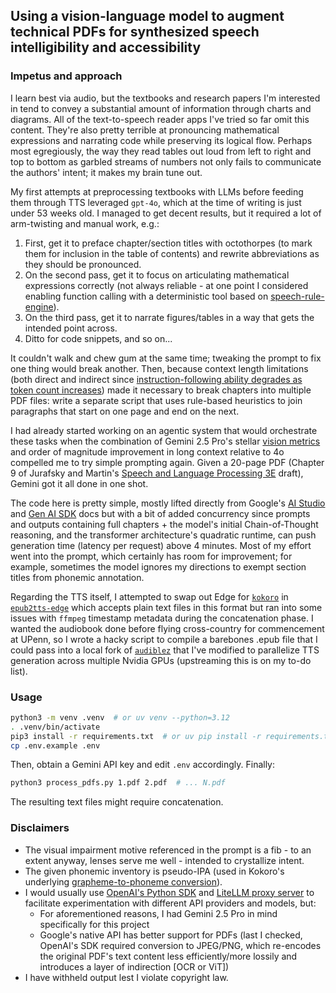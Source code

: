 ## Using a vision-language model to augment technical PDFs for synthesized speech intelligibility and accessibility

### Impetus and approach

I learn best via audio, but the textbooks and research papers I'm interested in tend to convey a substantial amount of information through charts and diagrams. All of the text-to-speech reader apps I've tried so far omit this content. They're also pretty terrible at pronouncing mathematical expressions and narrating code while preserving its logical flow. Perhaps most egregiously, the way they read tables out loud from left to right and top to bottom as garbled streams of numbers not only fails to communicate the authors' intent; it makes my brain tune out.

My first attempts at preprocessing textbooks with LLMs before feeding them through TTS leveraged `gpt-4o`, which at the time of writing is just under 53 weeks old. I managed to get decent results, but it required a lot of arm-twisting and manual work, e.g.:
1. First, get it to preface chapter/section titles with octothorpes (to mark them for inclusion in the table of contents) and rewrite abbreviations as they should be pronounced.
2. On the second pass, get it to focus on articulating mathematical expressions correctly (not always reliable - at one point I considered enabling function calling with a deterministic tool based on [speech-rule-engine](https://mathjax.github.io/MathJax-demos-web/speech-generator/convert-with-speech.html)).
3. On the third pass, get it to narrate figures/tables in a way that gets the intended point across.
4. Ditto for code snippets, and so on...

It couldn't walk and chew gum at the same time; tweaking the prompt to fix one thing would break another. Then, because context length limitations (both direct and indirect since [instruction-following ability degrades as token count increases](https://arxiv.org/abs/2402.14848v1)) made it necessary to break chapters into multiple PDF files: write a separate script that uses rule-based heuristics to join paragraphs that start on one page and end on the next.

I had already started working on an agentic system that would orchestrate these tasks when the combination of Gemini 2.5 Pro's stellar [vision metrics](https://huggingface.co/spaces/opencompass/open_vlm_leaderboard) and order of magnitude improvement in long context relative to 4o compelled me to try simple prompting again. Given a 20-page PDF (Chapter 9 of Jurafsky and Martin's [Speech and Language Processing 3E](https://web.stanford.edu/~jurafsky/slp3/) draft), Gemini got it all done in one shot.

The code here is pretty simple, mostly lifted directly from Google's [AI Studio](https://aistudio.google.com) and [Gen AI SDK](https://github.com/googleapis/python-genai) docs but with a bit of added concurrency since prompts and outputs containing full chapters + the model's initial Chain-of-Thought reasoning, and the transformer architecture's quadratic runtime, can push generation time (latency per request) above 4 minutes. Most of my effort went into the prompt, which certainly has room for improvement; for example, sometimes the model ignores my directions to exempt section titles from phonemic annotation.

Regarding the TTS itself, I attempted to swap out Edge for [`kokoro`](https://github.com/hexgrad/kokoro) in [`epub2tts-edge`](https://github.com/aedocw/epub2tts-edge) which accepts plain text files in this format but ran into some issues with `ffmpeg` timestamp metadata during the concatenation phase. I wanted the audiobook done before flying cross-country for commencement at UPenn, so I wrote a hacky script to compile a barebones .epub file that I could pass into a local fork of [`audiblez`](https://github.com/santinic/audiblez) that I've modified to parallelize TTS generation across multiple Nvidia GPUs (upstreaming this is on my to-do list).

### Usage

```bash
python3 -m venv .venv  # or uv venv --python=3.12
. .venv/bin/activate
pip3 install -r requirements.txt  # or uv pip install -r requirements.txt
cp .env.example .env
```

Then, obtain a Gemini API key and edit `.env` accordingly. Finally:

```bash
python3 process_pdfs.py 1.pdf 2.pdf  # ... N.pdf
```

The resulting text files might require concatenation.

### Disclaimers

- The visual impairment motive referenced in the prompt is a fib - to an extent anyway, lenses serve me well - intended to crystallize intent.
- The given phonemic inventory is pseudo-IPA (used in Kokoro's underlying [grapheme-to-phoneme conversion](https://github.com/hexgrad/misaki/blob/main/EN_PHONES.md)).
- I would usually use [OpenAI's Python SDK](https://github.com/openai/openai-python) and [LiteLLM proxy server](https://github.com/BerriAI/litellm?tab=readme-ov-file#litellm-proxy-server-llm-gateway---docs) to facilitate experimentation with different API providers and models, but:
  - For aforementioned reasons, I had Gemini 2.5 Pro in mind specifically for this project
  - Google's native API has better support for PDFs (last I checked, OpenAI's SDK required conversion to JPEG/PNG, which re-encodes the original PDF's text content less efficiently/more lossily and introduces a layer of indirection [OCR or ViT])
- I have withheld output lest I violate copyright law.
